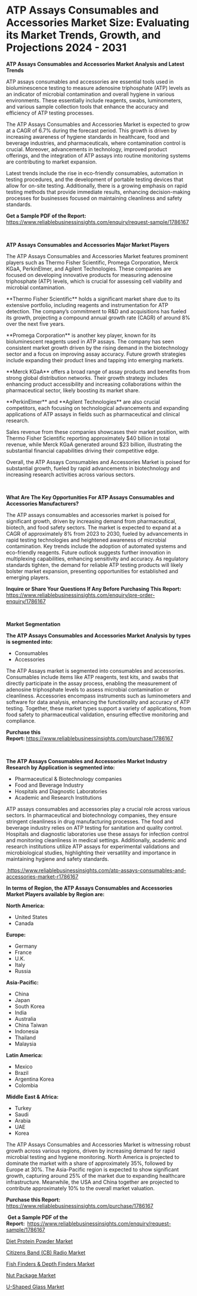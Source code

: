 <p><h1>ATP Assays Consumables and Accessories Market Size: Evaluating its Market Trends, Growth, and Projections 2024 - 2031</h1></p><p><strong>ATP Assays Consumables and Accessories Market Analysis and Latest Trends</strong></p>
<p><p>ATP assays consumables and accessories are essential tools used in bioluminescence testing to measure adenosine triphosphate (ATP) levels as an indicator of microbial contamination and overall hygiene in various environments. These essentially include reagents, swabs, luminometers, and various sample collection tools that enhance the accuracy and efficiency of ATP testing processes.</p><p>The ATP Assays Consumables and Accessories Market is expected to grow at a CAGR of 6.7% during the forecast period. This growth is driven by increasing awareness of hygiene standards in healthcare, food and beverage industries, and pharmaceuticals, where contamination control is crucial. Moreover, advancements in technology, improved product offerings, and the integration of ATP assays into routine monitoring systems are contributing to market expansion.</p><p>Latest trends include the rise in eco-friendly consumables, automation in testing procedures, and the development of portable testing devices that allow for on-site testing. Additionally, there is a growing emphasis on rapid testing methods that provide immediate results, enhancing decision-making processes for businesses focused on maintaining cleanliness and safety standards.</p></p>
<p><strong>Get a Sample PDF of the Report:&nbsp;</strong> <a href="https://www.reliablebusinessinsights.com/enquiry/request-sample/1786167?utm_campaign=48&utm_medium=2&utm_source=Github&utm_content=ia&utm_term=09102024&utm_id=atp-assays-consumables-and-accessories">https://www.reliablebusinessinsights.com/enquiry/request-sample/1786167</a></p>
<p>&nbsp;</p>
<p><strong>ATP Assays Consumables and Accessories Major Market Players</strong></p>
<p><p>The ATP Assays Consumables and Accessories Market features prominent players such as Thermo Fisher Scientific, Promega Corporation, Merck KGaA, PerkinElmer, and Agilent Technologies. These companies are focused on developing innovative products for measuring adenosine triphosphate (ATP) levels, which is crucial for assessing cell viability and microbial contamination.</p><p>**Thermo Fisher Scientific** holds a significant market share due to its extensive portfolio, including reagents and instrumentation for ATP detection. The company’s commitment to R&D and acquisitions has fueled its growth, projecting a compound annual growth rate (CAGR) of around 8% over the next five years.</p><p>**Promega Corporation** is another key player, known for its bioluminescent reagents used in ATP assays. The company has seen consistent market growth driven by the rising demand in the biotechnology sector and a focus on improving assay accuracy. Future growth strategies include expanding their product lines and tapping into emerging markets.</p><p>**Merck KGaA** offers a broad range of assay products and benefits from strong global distribution networks. Their growth strategy includes enhancing product accessibility and increasing collaborations within the pharmaceutical sector, likely boosting its market share.</p><p>**PerkinElmer** and **Agilent Technologies** are also crucial competitors, each focusing on technological advancements and expanding applications of ATP assays in fields such as pharmaceutical and clinical research.</p><p>Sales revenue from these companies showcases their market position, with Thermo Fisher Scientific reporting approximately $40 billion in total revenue, while Merck KGaA generated around $23 billion, illustrating the substantial financial capabilities driving their competitive edge.</p><p>Overall, the ATP Assays Consumables and Accessories Market is poised for substantial growth, fueled by rapid advancements in biotechnology and increasing research activities across various sectors.</p></p>
<p>&nbsp;</p>
<p><strong>What Are The Key Opportunities For ATP Assays Consumables and Accessories Manufacturers?</strong></p>
<p><p>The ATP assays consumables and accessories market is poised for significant growth, driven by increasing demand from pharmaceutical, biotech, and food safety sectors. The market is expected to expand at a CAGR of approximately 8% from 2023 to 2030, fueled by advancements in rapid testing technologies and heightened awareness of microbial contamination. Key trends include the adoption of automated systems and eco-friendly reagents. Future outlook suggests further innovation in multiplexing capabilities, enhancing sensitivity and accuracy. As regulatory standards tighten, the demand for reliable ATP testing products will likely bolster market expansion, presenting opportunities for established and emerging players.</p></p>
<p><strong>Inquire or Share Your Questions If Any Before Purchasing This Report:</strong> <a href="https://www.reliablebusinessinsights.com/enquiry/pre-order-enquiry/1786167?utm_campaign=48&utm_medium=2&utm_source=Github&utm_content=ia&utm_term=09102024&utm_id=atp-assays-consumables-and-accessories">https://www.reliablebusinessinsights.com/enquiry/pre-order-enquiry/1786167</a></p>
<p>&nbsp;</p>
<p><strong>Market Segmentation</strong></p>
<p><strong>The ATP Assays Consumables and Accessories Market Analysis by types is segmented into:</strong></p>
<p><ul><li>Consumables</li><li>Accessories</li></ul></p>
<p><p>The ATP Assays market is segmented into consumables and accessories. Consumables include items like ATP reagents, test kits, and swabs that directly participate in the assay process, enabling the measurement of adenosine triphosphate levels to assess microbial contamination or cleanliness. Accessories encompass instruments such as luminometers and software for data analysis, enhancing the functionality and accuracy of ATP testing. Together, these market types support a variety of applications, from food safety to pharmaceutical validation, ensuring effective monitoring and compliance.</p></p>
<p><strong>Purchase this Report:&nbsp;</strong><a href="https://www.reliablebusinessinsights.com/purchase/1786167?utm_campaign=48&utm_medium=2&utm_source=Github&utm_content=ia&utm_term=09102024&utm_id=atp-assays-consumables-and-accessories">https://www.reliablebusinessinsights.com/purchase/1786167</a></p>
<p>&nbsp;</p>
<p><strong>The ATP Assays Consumables and Accessories Market Industry Research by Application is segmented into:</strong></p>
<p><ul><li>Pharmaceutical & Biotechnology companies</li><li>Food and Beverage Industry</li><li>Hospitals and Diagnostic Laboratories</li><li>Academic and Research Institutions</li></ul></p>
<p><p>ATP assays consumables and accessories play a crucial role across various sectors. In pharmaceutical and biotechnology companies, they ensure stringent cleanliness in drug manufacturing processes. The food and beverage industry relies on ATP testing for sanitation and quality control. Hospitals and diagnostic laboratories use these assays for infection control and monitoring cleanliness in medical settings. Additionally, academic and research institutions utilize ATP assays for experimental validations and microbiological studies, highlighting their versatility and importance in maintaining hygiene and safety standards.</p></p>
<p><a href="https://www.reliablebusinessinsights.com/atp-assays-consumables-and-accessories-market-r1786167?utm_campaign=48&utm_medium=2&utm_source=Github&utm_content=ia&utm_term=09102024&utm_id=atp-assays-consumables-and-accessories">&nbsp;https://www.reliablebusinessinsights.com/atp-assays-consumables-and-accessories-market-r1786167</a></p>
<p><strong>In terms of Region, the ATP Assays Consumables and Accessories Market Players available by Region are:</strong></p>
<p>
    <p> <strong> North America: </strong>
        <ul>
            <li>United States</li>
            <li>Canada</li>
        </ul>
        </p> 
    <p> <strong> Europe: </strong>
        <ul>
            <li>Germany</li>
            <li>France</li>
            <li>U.K.</li>
            <li>Italy</li>
            <li>Russia</li>
        </ul>
        </p> 
    <p> <strong> Asia-Pacific: </strong>
        <ul>
            <li>China</li>
            <li>Japan</li>
            <li>South Korea</li>
            <li>India</li>
            <li>Australia</li>
            <li>China Taiwan</li>
            <li>Indonesia</li>
            <li>Thailand</li>
            <li>Malaysia</li>
        </ul>
        </p> 
    <p> <strong> Latin America: </strong>
        <ul>
            <li>Mexico</li>
            <li>Brazil</li>
            <li>Argentina Korea</li>
            <li>Colombia</li>
        </ul>
        </p> 
    <p> <strong> Middle East & Africa: </strong>
        <ul>
            <li>Turkey</li>
            <li>Saudi</li>
            <li>Arabia</li>
            <li>UAE</li>
            <li>Korea</li>
        </ul>
    </p>
    </p>
<p><p>The ATP Assays Consumables and Accessories Market is witnessing robust growth across various regions, driven by increasing demand for rapid microbial testing and hygiene monitoring. North America is projected to dominate the market with a share of approximately 35%, followed by Europe at 30%. The Asia-Pacific region is expected to show significant growth, capturing around 25% of the market due to expanding healthcare infrastructure. Meanwhile, the USA and China together are projected to contribute approximately 10% to the overall market valuation.</p></p>
<p><strong>Purchase this Report: </strong><a href="https://www.reliablebusinessinsights.com/purchase/1786167?utm_campaign=48&utm_medium=2&utm_source=Github&utm_content=ia&utm_term=09102024&utm_id=atp-assays-consumables-and-accessories">https://www.reliablebusinessinsights.com/purchase/1786167</a></p>
<p>&nbsp;<strong>Get a Sample PDF of the Report:&nbsp;&nbsp;</strong><a href="https://www.reliablebusinessinsights.com/enquiry/request-sample/1786167?utm_campaign=48&utm_medium=2&utm_source=Github&utm_content=ia&utm_term=09102024&utm_id=atp-assays-consumables-and-accessories">https://www.reliablebusinessinsights.com/enquiry/request-sample/1786167</a></p>
<p><strong></strong></p>
<p><p><a href="https://issuu.com/reportprime-2/docs/diet-protein-powder-market-size-203_b6c729cfbdb965?utm_campaign=48&utm_medium=2&utm_source=Github&utm_content=ia&utm_term=09102024&utm_id=atp-assays-consumables-and-accessories">Diet Protein Powder Market</a></p><p><a href="https://github.com/DorinaOsmani364/Market-Research-Report-List-1/blob/main/citizens-band-cb-radio-market.md?utm_campaign=48&utm_medium=2&utm_source=Github&utm_content=ia&utm_term=09102024&utm_id=atp-assays-consumables-and-accessories">Citizens Band (CB) Radio Market</a></p><p><a href="https://www.linkedin.com/pulse/global-perspectives-fish-finders-depth-market-trends-rsznc?trackingId=4T6eLdX1TNK1SDzXHXHJBQ%3D%3D&utm_campaign=48&utm_medium=2&utm_source=Github&utm_content=ia&utm_term=09102024&utm_id=atp-assays-consumables-and-accessories">Fish Finders & Depth Finders Market</a></p><p><a href="https://issuu.com/reportprime-2/docs/nut-package-market-size-2030.pptx_93f7c23d0482c6?utm_campaign=48&utm_medium=2&utm_source=Github&utm_content=ia&utm_term=09102024&utm_id=atp-assays-consumables-and-accessories">Nut Package Market</a></p><p><a href="https://github.com/Armeladukagjini693/Market-Research-Report-List-1/blob/main/u-shaped-glass-market.md?utm_campaign=48&utm_medium=2&utm_source=Github&utm_content=ia&utm_term=09102024&utm_id=atp-assays-consumables-and-accessories">U-Shaped Glass Market</a></p></p>